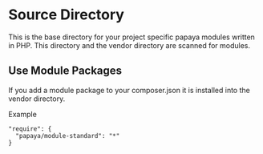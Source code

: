 # Source Directory

This is the base directory for your project specific papaya modules written in PHP.
This directory and the vendor directory are scanned for modules.

## Use Module Packages

If you add a module package to your composer.json it is installed into the
vendor directory.

Example

    "require": {
      "papaya/module-standard": "*"
    }